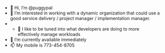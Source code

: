 - 👋 Hi, I’m @puggypal
- 👀 I’m interested in working with a dynamic organization that could use a good service delivery / project manager / implementation manager. 
- - 🌱 I like to be tuned into what developers are doing to more effectively manage workloads 
- 💞️ I’m currently available immediately
- 📫 My mobile is 773-454-8705 

<!---
puggypal/puggypal is a ✨ special ✨ repository because its `README.md` (this file) appears on your GitHub profile.
You can click the Preview link to take a look at your changes.
--->
